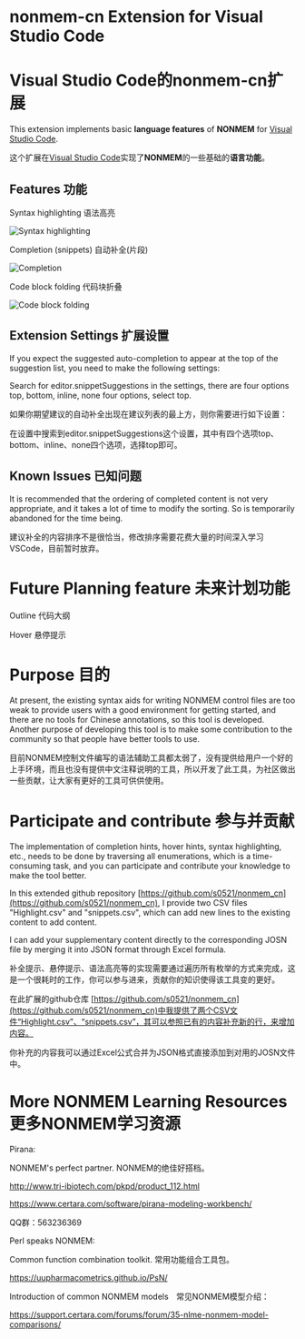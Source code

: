 # nonmem-cn Extension for Visual Studio Code

# Visual Studio Code的nonmem-cn扩展

This extension implements basic **language features** of **NONMEM** for [Visual Studio Code](https://code.visualstudio.com/).

这个扩展在[Visual Studio Code](https://code.visualstudio.com/)实现了**NONMEM**的一些基础的**语言功能**。

## Features 功能

Syntax highlighting 语法高亮

![Syntax highlighting](https://github.com/s0521/nonmem_cn/raw/master/Highlight.png)

Completion (snippets) 自动补全(片段)

![Completion](https://github.com/s0521/nonmem_cn/raw/master/snippets.gif)

Code block folding 代码块折叠

![Code block folding](https://github.com/s0521/nonmem_cn/raw/master/Folding.gif)

## Extension Settings 扩展设置

If you expect the suggested auto-completion to appear at the top of the suggestion list, you need to make the following settings:

Search for editor.snippetSuggestions in the settings, there are four options top, bottom, inline, none four options, select top.

如果你期望建议的自动补全出现在建议列表的最上方，则你需要进行如下设置：

在设置中搜索到editor.snippetSuggestions这个设置，其中有四个选项top、bottom、inline、none四个选项，选择top即可。

## Known Issues 已知问题

It is recommended that the ordering of completed content is not very appropriate, and it takes a lot of time to modify the sorting. So is temporarily abandoned for the time being.

建议补全的内容排序不是很恰当，修改排序需要花费大量的时间深入学习VSCode，目前暂时放弃。

# Future Planning feature 未来计划功能

Outline 代码大纲

Hover 悬停提示

# Purpose 目的

At present, the existing syntax aids for writing NONMEM control files are too weak to provide users with a good environment for getting started, and there are no tools for Chinese annotations, so this tool is developed. Another purpose of developing this tool is to make some contribution to the community so that people have better tools to use.

目前NONMEM控制文件编写的语法辅助工具都太弱了，没有提供给用户一个好的上手环境，而且也没有提供中文注释说明的工具，所以开发了此工具，为社区做出一些贡献，让大家有更好的工具可供供使用。

# Participate and contribute 参与并贡献

The implementation of completion hints, hover hints, syntax highlighting, etc., needs to be done by traversing all enumerations, which is a time-consuming task, and you can participate and contribute your knowledge to make the tool better.

In this extended github repository [https://github.com/s0521/nonmem_cn](https://github.com/s0521/nonmem_cn), I provide two CSV files "Highlight.csv" and "snippets.csv", which can add new lines to the existing content to add content.

I can add your supplementary content directly to the corresponding JOSN file by merging it into JSON format through Excel formula.

补全提示、悬停提示、语法高亮等的实现需要通过遍历所有枚举的方式来完成，这是一个很耗时的工作，你可以参与进来，贡献你的知识使得该工具变的更好。

在此扩展的github仓库 [https://github.com/s0521/nonmem_cn](https://github.com/s0521/nonmem_cn)中我提供了两个CSV文件“Highlight.csv”、“snippets.csv”，其可以参照已有的内容补充新的行，来增加内容。

你补充的内容我可以通过Excel公式合并为JSON格式直接添加到对用的JOSN文件中。

# More NONMEM Learning Resources 更多NONMEM学习资源

Pirana:

NONMEM's perfect partner. NONMEM的绝佳好搭档。

http://www.tri-ibiotech.com/pkpd/product_112.html

https://www.certara.com/software/pirana-modeling-workbench/

QQ群：563236369



Perl speaks NONMEM:

Common function combination toolkit. 常用功能组合工具包。

https://uupharmacometrics.github.io/PsN/



Introduction of common NONMEM models　常见NONMEM模型介绍：

https://support.certara.com/forums/forum/35-nlme-nonmem-model-comparisons/